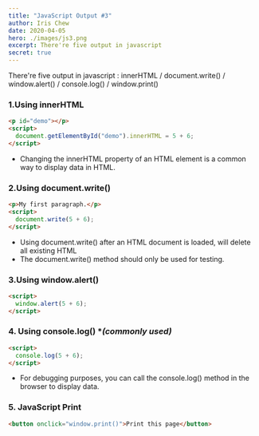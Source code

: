 ```yaml
---
title: "JavaScript Output #3"
author: Iris Chew
date: 2020-04-05
hero: ./images/js3.png
excerpt: There're five output in javascript
secret: true
---
```


There're five output in javascript :
innerHTML / document.write() / window.alert() / console.log() / window.print()

### 1.Using innerHTML

```html
<p id="demo"></p>
<script>
  document.getElementById("demo").innerHTML = 5 + 6;
</script>
```

- Changing the innerHTML property of an HTML element is a common way to display data in HTML.

### 2.Using document.write()

```html
<p>My first paragraph.</p>
<script>
  document.write(5 + 6);
</script>
```

- Using document.write() after an HTML document is loaded, will delete all existing HTML
- The document.write() method should only be used for testing.

### 3.Using window.alert()

```html
<script>
  window.alert(5 + 6);
</script>
```

### 4. Using console.log() \*_(commonly used)_

```html
<script>
  console.log(5 + 6);
</script>
```

- For debugging purposes, you can call the console.log() method in the browser to display data.

### 5. JavaScript Print

```html
<button onclick="window.print()">Print this page</button>
```
